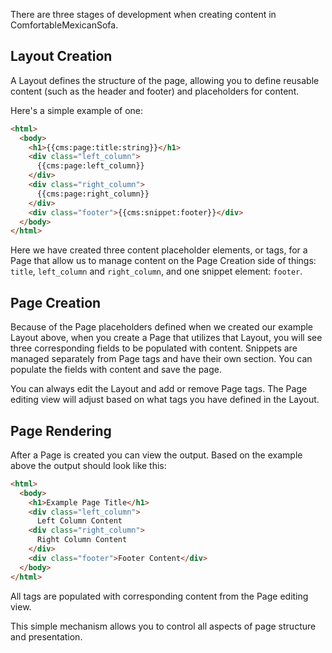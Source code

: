 There are three stages of development when creating content in ComfortableMexicanSofa.

## Layout Creation
A Layout defines the structure of the page, allowing you to define reusable content (such as the header and footer) and placeholders for content.

Here's a simple example of one:
```html
<html>
  <body>
    <h1>{{cms:page:title:string}}</h1>
    <div class="left_column">
      {{cms:page:left_column}}
    </div>
    <div class="right_column">
      {{cms:page:right_column}}
    </div>
    <div class="footer">{{cms:snippet:footer}}</div>
  </body>
</html>
```

Here we have created three content placeholder elements, or tags, for a Page that allow us to manage content on the Page Creation side of things: `title`, `left_column` and `right_column`, and one snippet element: `footer`.

## Page Creation
Because of the Page placeholders defined when we created our example Layout above, when you create a Page that utilizes that Layout, you will see three corresponding fields to be populated with content. Snippets are managed separately from Page tags and have their own section. You can populate the fields with content and save the page.

You can always edit the Layout and add or remove Page tags. The Page editing view will adjust based on what tags you have defined in the Layout.

## Page Rendering
After a Page is created you can view the output. Based on the example above the output should look like this:

```html
<html>
  <body>
    <h1>Example Page Title</h1>
    <div class="left_column">
      Left Column Content
    <div class="right_column">
      Right Column Content
    </div>
    <div class="footer">Footer Content</div>
  </body>
</html>
```

All tags are populated with corresponding content from the Page editing view.

This simple mechanism allows you to control all aspects of page structure and presentation.